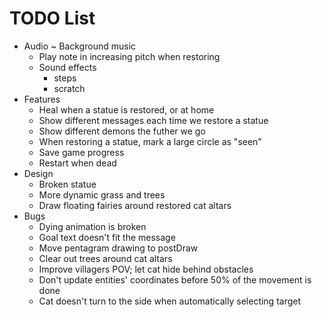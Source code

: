 # TODO List

- Audio
  ~ Background music
  - Play note in increasing pitch when restoring
  - Sound effects
    - steps
    - scratch
- Features
  - Heal when a statue is restored, or at home
  - Show different messages each time we restore a statue
  - Show different demons the futher we go
  - When restoring a statue, mark a large circle as "seen"
  - Save game progress
  - Restart when dead
- Design
  - Broken statue
  - More dynamic grass and trees
  - Draw floating fairies around restored cat altars
- Bugs
  - Dying animation is broken
  - Goal text doesn't fit the message
  - Move pentagram drawing to postDraw
  - Clear out trees around cat altars
  - Improve villagers POV; let cat hide behind obstacles
  - Don't update entities' coordinates before 50% of the movement is done
  - Cat doesn't turn to the side when automatically selecting target
